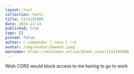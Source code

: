 ```yaml
---
layout: toot
collection: toots
title: 1114192000
date: 2024-11-14
published: true
tags: []
pinned: false
author: ⸸ commander ░ nova ⸸ :~$
avatar: /img/avatar/daemon.jpeg
mastodon: https://mastodon.online/@cmdr_nova/1114192000
---
```


Wish CORS would block access to me having to go to work
